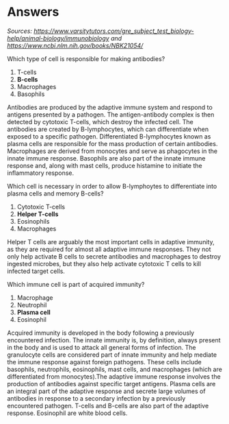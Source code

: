 # Answers

_Sources: <https://www.varsitytutors.com/gre_subject_test_biology-help/animal-biology/immunobiology> and <https://www.ncbi.nlm.nih.gov/books/NBK21054/>_

Which type of cell is responsible for making antibodies?

1. T-cells
1. **B-cells**
1. Macrophages
1. Basophils

Antibodies are produced by the adaptive immune system and respond to antigens presented by a pathogen. The antigen-antibody complex is then detected by cytotoxic T-cells, which destroy the infected cell. The antibodies are created by B-lymphocytes, which can differentiate when exposed to a specific pathogen. Differentiated B-lymphocytes known as plasma cells are responsible for the mass production of certain antibodies. Macrophages are derived from monocytes and serve as phagocytes in the innate immune response. Basophils are also part of the innate immune response and, along with mast cells, produce histamine to initiate the inflammatory response.

Which cell is necessary in order to allow B-lymphoytes to differentiate into plasma cells and memory B-cells? 

1. Cytotoxic T-cells
1. **Helper T-cells**
1. Eosinophils
1. Macrophages

Helper T cells are arguably the most important cells in adaptive immunity, as they are required for almost all adaptive immune responses. They not only help activate B cells to secrete antibodies and macrophages to destroy ingested microbes, but they also help activate cytotoxic T cells to kill infected target cells. 

Which immune cell is part of acquired immunity?

1. Macrophage
1. Neutrophil
1. **Plasma cell**
1. Eosinophil

Acquired immunity is developed in the body following a previously encountered infection. The innate immunity is, by definition, always present in the body and is used to attack all general forms of infection. The granulocyte cells are considered part of innate immunity and help mediate the immune response against foreign pathogens. These cells include basophils, neutrophils, eosinophils, mast cells, and macrophages (which are differentiated from monocytes).The adaptive immune response involves the production of antibodies against specific target antigens. Plasma cells are an integral part of the adaptive response and secrete large volumes of antibodies in response to a secondary infection by a previously encountered pathogen. T-cells and B-cells are also part of the adaptive response. Eosinophil are white blood cells. 




